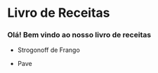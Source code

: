 # Livro de Receitas

### Olá! Bem vindo ao nosso livro de receitas

 - Strogonoff de Frango

 - Pave
